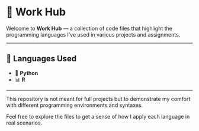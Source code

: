 # 💼 Work Hub

Welcome to **Work Hub** — a collection of code files that highlight the programming languages I’ve used in various projects and assignments.

---

## 🧠 Languages Used

- 🐍 **Python**
- 📊 **R**
  

---

This repository is not meant for full projects but to demonstrate my comfort with different programming environments and syntaxes.

Feel free to explore the files to get a sense of how I apply each language in real scenarios.
